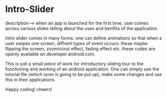 # Intro-Slider

description--> when an app is launched for the first time, user comes across various slides telling about the uses and benifits of the application.


Intro slider comes in many forms. one can define animations so that when a user swipes one screen, diffrent types of event occurs. these maybe flipping the screen, zoomin/out effect, fading effect etc. these codes are openly available on developer.android.com. 

This is just a small peice of work for introductory sliding tour to the functioning and working of an android application. One can simply use the tutorial file (which soon is going to be put up), make some changes and use this in their applications. 

Happy coding! cheers!
